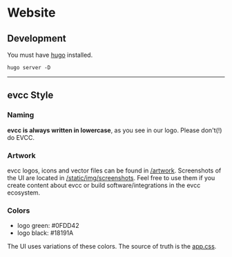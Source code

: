 # Website

## Development

You must have [hugo](https://gohugo.io/installation/) installed.

```
hugo server -D
```

---

## evcc Style

### Naming

**evcc is always written in lowercase**, as you see in our logo. Please don't(!) do EVCC.

### Artwork

evcc logos, icons and vector files can be found in [/artwork](https://github.com/evcc-io/evcc.io/tree/main/artwork). Screenshots of the UI are located in [/static/img/screenshots](https://github.com/evcc-io/evcc.io/tree/main/static/img/screenshots). Feel free to use them if you create content about evcc or build software/integrations in the evcc ecosystem.

### Colors

- logo green: #0FDD42
- logo black: #18191A

The UI uses variations of these colors. The source of truth is the [app.css](https://github.com/evcc-io/evcc/blob/master/assets/css/app.css#L25-L30).
